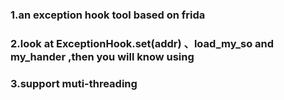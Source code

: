 ### 1.an exception hook tool based on frida  

### 2.look at ExceptionHook.set(addr) 、load_my_so and my_hander ,then you will know using  

### 3.support muti-threading  


